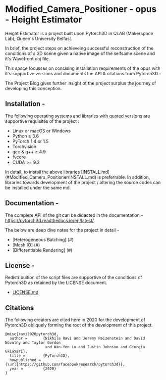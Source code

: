 # Modified_Camera_Positioner - opus - Height Estimator 

Height Estimator is a project built upon Pytorch3D in QLAB (Makerspace Lab), Queen's University Belfast.

In brief, the project steps on achieveing successful reconstruction of the conditions of a 3D scene given a native image of the selfsame scene and it's Wavefront obj file.

This space focusses on concising installation requirements of the opus with it's supportive versions and documents the API & citations from Pytorch3D -

The Project Blog gives further insight of the project surplus the journey of developing this conception.

## Installation -

The following operating systems and libraries with quoted versions are supportive requisites of the project :
 
   * Linux or macOS or Windows
   * Python ≥ 3.6
   * PyTorch 1.4 or 1.5
   * Torchvision 
   * gcc & g++ ≥ 4.9
   * fvcore
   * CUDA >= 9.2 

In detail, to install the above libraries [INSTALL.md] (#Modified_Camera_Positioner/INSTALL.md) is preferrable. In addition, libraries towards development of the project / altering the source codes can be installed under the same md. 
  
## Documentation -

The complete API of the git can be didacted in the documentation - https://pytorch3d.readthedocs.io/en/latest/

The below are deep dive notes for the project in detail -

* [Heterogeneous Batching] (#) 
* [Mesh IO] (#) 
* [Differentiable Rendering] (#) 


## License - 

Redistribuition of the script files are supportive of the conditions of Pytorch3D as retained by the LICENSE document.  
- [LICENSE.md](#Modified_Camera_Positioner/LICENSE.md)

## Citations

The following creators are cited here in 2020 for the development of Pytorch3D obliquely forming the root of the development of this project.

```
@misc{ravi2020pytorch3d,
  author =       {Nikhila Ravi and Jeremy Reizenstein and David Novotny and Taylor Gordon
                  and Wan-Yen Lo and Justin Johnson and Georgia Gkioxari},
  title =        {PyTorch3D},
  howpublished = {\url{https://github.com/facebookresearch/pytorch3d}},
  year =         {2020}
}
```
